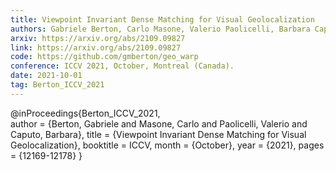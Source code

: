 ```yaml
---
title: Viewpoint Invariant Dense Matching for Visual Geolocalization
authors: Gabriele Berton, Carlo Masone, Valerio Paolicelli, Barbara Caputo
arxiv: https://arxiv.org/abs/2109.09827
link: https://arxiv.org/abs/2109.09827
code: https://github.com/gmberton/geo_warp
conference: ICCV 2021, October, Montreal (Canada).
date: 2021-10-01
tag: Berton_ICCV_2021
---
```

@inProceedings{Berton_ICCV_2021,  
    author    = {Berton, Gabriele and Masone, Carlo and Paolicelli, Valerio and Caputo, Barbara},
    title     = {Viewpoint Invariant Dense Matching for Visual Geolocalization},
    booktitle = ICCV,
    month     = {October},
    year      = {2021},
    pages     = {12169-12178}
}
